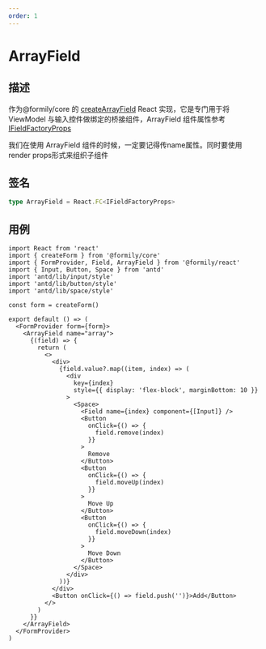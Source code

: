 ```yaml
---
order: 1
---
```


# ArrayField

## 描述

作为@formily/core 的 [createArrayField](https://core.formilyjs.org/api/models/form#createarrayfield) React 实现，它是专门用于将 ViewModel 与输入控件做绑定的桥接组件，ArrayField 组件属性参考[IFieldFactoryProps](https://core.formilyjs.org/api/models/form#ifieldfactoryprops)

<Alert>
我们在使用 ArrayField 组件的时候，一定要记得传name属性。同时要使用render props形式来组织子组件
</Alert>

## 签名

```ts
type ArrayField = React.FC<IFieldFactoryProps>
```

## 用例

```tsx
import React from 'react'
import { createForm } from '@formily/core'
import { FormProvider, Field, ArrayField } from '@formily/react'
import { Input, Button, Space } from 'antd'
import 'antd/lib/input/style'
import 'antd/lib/button/style'
import 'antd/lib/space/style'

const form = createForm()

export default () => (
  <FormProvider form={form}>
    <ArrayField name="array">
      {(field) => {
        return (
          <>
            <div>
              {field.value?.map((item, index) => (
                <div
                  key={index}
                  style={{ display: 'flex-block', marginBottom: 10 }}
                >
                  <Space>
                    <Field name={index} component={[Input]} />
                    <Button
                      onClick={() => {
                        field.remove(index)
                      }}
                    >
                      Remove
                    </Button>
                    <Button
                      onClick={() => {
                        field.moveUp(index)
                      }}
                    >
                      Move Up
                    </Button>
                    <Button
                      onClick={() => {
                        field.moveDown(index)
                      }}
                    >
                      Move Down
                    </Button>
                  </Space>
                </div>
              ))}
            </div>
            <Button onClick={() => field.push('')}>Add</Button>
          </>
        )
      }}
    </ArrayField>
  </FormProvider>
)
```
